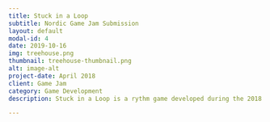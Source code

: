 ```yaml
---
title: Stuck in a Loop
subtitle: Nordic Game Jam Submission
layout: default
modal-id: 4
date: 2019-10-16
img: treehouse.png
thumbnail: treehouse-thumbnail.png
alt: image-alt
project-date: April 2018
client: Game Jam
category: Game Development
description: Stuck in a Loop is a rythm game developed during the 2018 Nordic Game Jam. The aim of the game is to live through two independent day sequences together with a friend or a stranger in order to meet and dance at a party. The better the processes during the day, the more successful the meeting at the party will be, until you finally make the bond of friendship.

---
```

